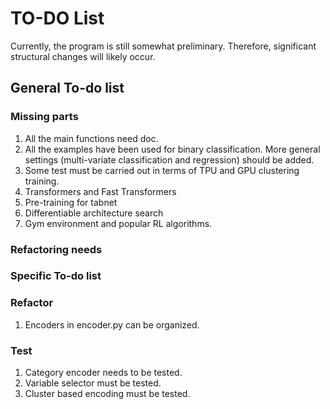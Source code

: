 # TO-DO List

Currently, the program is still somewhat preliminary. Therefore, significant structural changes will likely occur.

## General To-do list
### Missing parts
1. All the main functions need doc.
2. All the examples have been used for binary classification. More general settings (multi-variate classification and regression) should be added.
3. Some test must be carried out in terms of TPU and GPU clustering training. 
4. Transformers and Fast Transformers
5. Pre-training for tabnet
6. Differentiable architecture search
7. Gym environment and popular RL algorithms. 
### Refactoring needs 

### Specific To-do list

### Refactor
1. Encoders in encoder.py can be organized. 

### Test
1. Category encoder needs to be tested. 
2. Variable selector must be tested.
3. Cluster based encoding must be tested. 